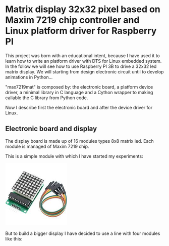 # Matrix display 32x32 pixel based on Maxim 7219 chip controller and Linux platform driver for Raspberry PI


This project was born with an educational intent, because I have used it to learn how to write an platform driver with DTS for Linux embedded system.
In the follow we will see how to use Raspberry PI 3B to drive a 32x32 led matrix display. 
We will starting from design electronic circuit until to develop animations in Python...

"max7219mat" is composed by: the electronic board, a platform device driver, a minimal library in C language and a Cython wrapper to making callable the C library from Python code.

Now I describe first the electronic board and after the device driver for Linux.

## Electronic board and display

The display board is made up of 16 modules types 8x8 matrix led. 
Each module is managed of Maxim 7219 chip.

This is a simple module with which I have started my experiments:

![](https://raw.githubusercontent.com/rocknRol/max7219mat/master/img/matrix1.png)

But to build a bigger display I have decided to use a line with four modules like this:


